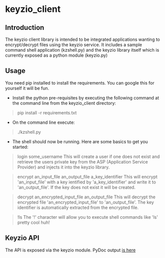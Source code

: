keyzio_client
=============

Introduction
------------

The keyzio client library is intended to be integrated applications wanting to encrypt/decrypt files using the keyzio service.
It includes a sample command shell application (kzshell.py) and the keyzio library itself which is currently exposed as a python module (keyzio.py)

Usage
-----
You need pip installed to install the requirements.  You can google this for yourself it will be fun.

* Install the python pre-requisites by executing the following command at the command line from the keyzio_client directory:
> pip install -r requirements.txt

* On the command line execute:
> ./kzshell.py

* The shell should now be running.  Here are some basics to get you started:

> login some_username
This will create a user if one does not exist and retrieve the users private key from the ASP (Application Service Provider) and injects
it into the keyzio library.

> encrypt an_input_file an_output_file a_key_identifier
This will encrypt 'an_input_file' with a key ientified by 'a_key_identifier' and write it to 'an_output_file'.  If the key does not exist it will be created.

> decrypt an_encrypted_input_file an_output_file
This will decrypt the encrypted file 'an_encrypted_input_file' to 'an_output_file'.  The key identifier is automatically extracted from the encrypted file.

> !ls
The '!' character will allow you to execute shell commands like 'ls' pretty cool huh!

Keyzio API
----------

The API is exposed via the keyzio module.  PyDoc output [is here](doc/keyzio.md)

